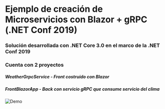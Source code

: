 # Ejemplo de creación de Microservicios con Blazor + gRPC (.NET Conf 2019)
### Solución desarrollada con .NET Core 3.0 en el marco de la .NET Conf 2019
### Cuenta con 2 proyectos 
##### WeatherGrpcService - Front costruido con Blazor
##### FrontBlazorApp - Back con servicio gRPC que consume servicio del clima
![Demo](https://i.ibb.co/Nn80jSX/gRPC.png) 

